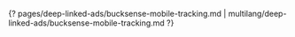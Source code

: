 {? pages/deep-linked-ads/bucksense-mobile-tracking.md | multilang/deep-linked-ads/bucksense-mobile-tracking.md ?}
